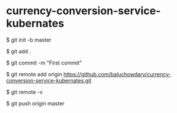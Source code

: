 # currency-conversion-service-kubernates

$ git init -b master

$ git add .

$ git commit -m "First commit"

$ git remote add origin  https://github.com/baluchowdary/currency-conversion-service-kubernates.git

$ git remote -v

$ git push origin master
